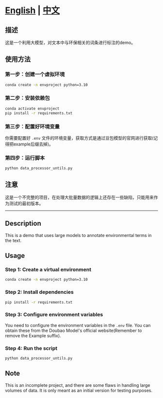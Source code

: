 # [English](#english-version) | [中文](#中文版本)

## <a name="中文版本"></a>描述
这是一个利用大模型，对文本中与环保相关的词条进行标注的demo。

## 使用方法

### 第一步：创建一个虚拟环境
```bash
conda create -n envproject python=3.10
```

### 第二步：安装依赖包
```bash
conda activate envproject
pip install -r requirements.txt
```

### 第三步：配置好环境变量
你需要配置好 `.env` 文件的环境变量，获取方式是通过豆包模型的官网进行获取(记得把example后缀去掉)。

### 第四步：运行脚本
```bash
python data_processor_untils.py
```

## 注意
这是一个不完整的项目，在处理大批量数据的逻辑上还存在一些缺陷，只能用来作为测试的最初版本。

---

## <a name="english-version"></a>Description
This is a demo that uses large models to annotate environmental terms in the text.

## Usage

### Step 1: Create a virtual environment
```bash
conda create -n envproject python=3.10
```

### Step 2: Install dependencies
```bash
pip install -r requirements.txt
```

### Step 3: Configure environment variables
You need to configure the environment variables in the `.env` file. You can obtain these from the Doubao Model's official website(Remember to remove the Example suffix).

### Step 4: Run the script
```bash
python data_processor_untils.py
```

## Note
This is an incomplete project, and there are some flaws in handling large volumes of data. It is only meant as an initial version for testing purposes.

